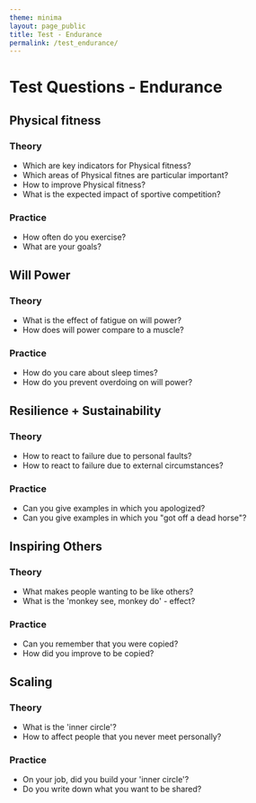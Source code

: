 ```yaml
---
theme: minima
layout: page_public
title: Test - Endurance
permalink: /test_endurance/
---
```


# Test Questions - Endurance

## Physical fitness
### Theory 

- Which are key indicators for Physical fitness?
- Which areas of Physical fitnes are particular important?
- How to improve Physical fitness?
- What is the expected impact of sportive competition?

### Practice 

- How often do you exercise?
- What are your goals?


## Will Power
### Theory 

- What is the effect of fatigue on will power?
- How does will power compare to a muscle?

### Practice 

- How do you care about sleep times?
- How do you prevent overdoing on will power?


## Resilience + Sustainability
### Theory 
- How to react to failure due to personal faults?
- How to react to failure due to external circumstances?

### Practice 
- Can you give examples in which you apologized?
- Can you give examples in which you "got off a dead horse"?


## Inspiring Others
### Theory 

- What makes people wanting to be like others?
- What is the 'monkey see, monkey do' - effect?

### Practice 

- Can you remember that you were copied?
- How did you improve to be copied?

## Scaling
### Theory 

- What is the 'inner circle'?
- How to affect people that you never meet personally?

### Practice 

- On your job, did you build your 'inner circle'?
- Do you write down what you want to be shared?

